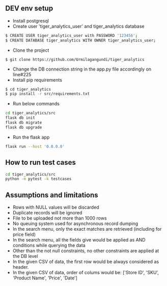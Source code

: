 ## DEV env setup

* Install postgresql
* Create user 'tiger_analytics_user' and tiger_analytics database
```bash
$ CREATE USER tiger_analytics_user with PASSWORD '123456';
$ CREATE DATABASE tiger_analytics WITH OWNER tiger_analytics_user;
```
* Clone the project
```
$ git clone https://github.com/Urmilagangundi/tiger_analytics
```
* Change the DB connection string in the app.py file accordingly on line#225
* Install pip requirements   
```bash
$ cd tiger_analytics
$ pip install -r src/requirements.txt
```
* Run below commands
```bash
cd tiger_analytics/src
flask db init
flask db migrate
flask db upgrade
```

* Run the flask app
```bash
flask run --host '0.0.0.0'
```

## How to run test cases
```bash
cd tiger_analytics/src
python -m pytest -k testcases
```

## Assumptions and limitations
* Rows with NULL values will be discarded
* Duplicate records will be ignored
* File to be uploaded not more than 1000 rows
* No queuing system used for asynchronous record dumping
* In the search menu, only the exact matches are retrieved (including for price field)
* In the search menu, all the fields give would be applied as AND conditions while querying the data
* Other than the not null constraints, no other constraints are applied at the DB level
* In the given CSV of data, the first row would be always considered as header.
* In the given CSV of data, order of colums would be: ['Store ID', 'SKU', 'Product Name', 'Price', 'Date']
